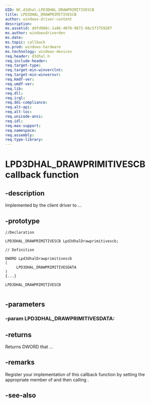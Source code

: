 ```yaml
---
UID: NC.d3dhal.LPD3DHAL_DRAWPRIMITIVESCB
title: LPD3DHAL_DRAWPRIMITIVESCB
author: windows-driver-content
description: 
ms.assetid: ddfd986c-1a86-4078-9872-88c5f3759207
ms.author: windowsdriverdev
ms.date: 
ms.topic: callback
ms.prod: windows-hardware
ms.technology: windows-devices
req.header: d3dhal.h
req.include-header:
req.target-type:
req.target-min-winverclnt:
req.target-min-winversvr:
req.kmdf-ver:
req.umdf-ver:
req.lib:
req.dll:
req.irql: 
req.ddi-compliance:
req.alt-api:
req.alt-loc:
req.unicode-ansi:
req.idl:
req.max-support:
req.namespace:
req.assembly:
req.type-library:
---
```


# LPD3DHAL_DRAWPRIMITIVESCB callback function

## -description

Implemented by the client driver to ... 

## -prototype

```
//Declaration

LPD3DHAL_DRAWPRIMITIVESCB Lpd3dhalDrawprimitivescb; 

// Definition

DWORD Lpd3dhalDrawprimitivescb 
(
	 LPD3DHAL_DRAWPRIMITIVESDATA
)
{...}

LPD3DHAL_DRAWPRIMITIVESCB 


```

## -parameters

### -param LPD3DHAL_DRAWPRIMITIVESDATA: 



## -returns

Returns DWORD that ...

## -remarks

Register your implementation of this callback function by setting the appropriate member of <!-- REPLACE ME --> and then calling <!-- REPLACE ME -->.


## -see-also